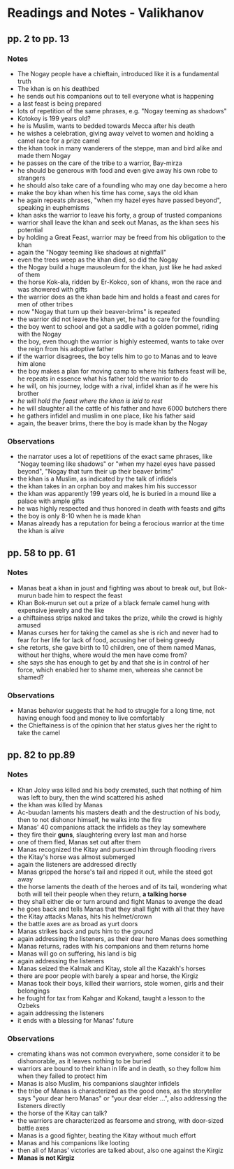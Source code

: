 # Readings and Notes - Valikhanov

## pp. 2 to pp. 13

### Notes

- The Nogay people have a chieftain, introduced like it is a fundamental truth
- The khan is on his deathbed
- he sends out his companions out to tell everyone what is happening
- a last feast is being prepared
- lots of repetition of the same phrases, e.g. "Nogay teeming as shadows"
- Kotokoy is 199 years old?
- he is Muslim, wants to bedded towards Mecca after his death
- he wishes a celebration, giving away velvet to women and holding a camel race for
  a prize camel
- the khan took in many wanderers of the steppe, man and bird alike and made them
  Nogay
- he passes on the care of the tribe to a warrior, Bay-mirza
- he should be generous with food and even give away his own robe to strangers
- he should also take care of a foundling who may one day become a hero
- make the boy khan when his time has come, says the old khan
- he again repeats phrases, "when my hazel eyes have passed beyond", speaking in
  euphemisms
- khan asks the warrior to leave his forty, a group of trusted companions
- warrior shall leave the khan and seek out Manas, as the khan sees his potential
- by holding a Great Feast, warrior may be freed from his obligation to the khan
- again the "Nogay teeming like shadows at nightfall"
- even the trees weep as the khan died, so did the Nogay
- the Nogay build a huge mausoleum for the khan, just like he had asked of them
- the horse Kok-ala, ridden by Er-Kokco, son of khans, won the race and was showered with
  gifts
- the warrior does as the khan bade him and holds a feast and cares for men of other
  tribes
- now "Nogay that turn up their beaver-brims" is repeated
- the warrior did not leave the khan yet, he had to care for the foundling 
- the boy went to school and got a saddle with a golden pommel, riding with the Nogay
- the boy, even though the warrior is highly esteemed, wants to take over the reign from
  his adoptive father
- if the warrior disagrees, the boy tells him to go to Manas and to leave him alone
- the boy makes a plan for moving camp to where his fathers feast will be, he repeats in
  essence what his father told the warrior to do
- he will, on his journey, lodge with a rival, infidel khan as if he were his brother
- _he will hold the feast where the khan is laid to rest_
- he will slaughter all the cattle of his father and have 6000 butchers there
- he gathers infidel and muslim in one place, like his father said
- again, the beaver brims, there the boy is made khan by the Nogay

### Observations

- the narrator uses a lot of repetitions of the exact same phrases, like "Nogay teeming
  like shadows" or "when my hazel eyes have passed beyond", "Nogay that turn their up
  their beaver brims"
- the khan is a Muslim, as indicated by the talk of infidels
- the khan takes in an orphan boy and makes him his successor
- the khan was apparently 199 years old, he is buried in a mound like a palace with ample gifts
- he was highly respected and thus honored in death with feasts and gifts
- the boy is only 8-10 when he is made khan
- Manas already has a reputation for being a ferocious warrior at the time the khan is
  alive

## pp. 58 to pp. 61

### Notes

- Manas beat a khan in joust and fighting was about to break out, but Bok-murun bade him to respect the feast
- Khan Bok-murun set out a prize of a black female camel hung with expensive jewelry and
  the like
- a chiftainess strips naked and takes the prize, while the crowd is highly amused
- Manas curses her for taking the camel as she is rich and never had to fear for her life
  for lack of food, accusing her of being greedy
- she retorts, she gave birth to 10 children, one of them named Manas, without her
  thighs, where would the men have come from?
- she says she has enough to get by and that she is in control of her force, which
  enabled her to shame men, whereas she cannot be shamed?

### Observations

- Manas behavior suggests that he had to struggle for a long time, not having enough food
  and money to live comfortably
- the Chieftainess is of the opinion that her status gives her the right to take the
  camel

## pp. 82 to pp.89

### Notes

- Khan Joloy was killed and his body cremated, such that nothing of him was left to
  bury, then the wind scattered his ashed
- the khan was killed by Manas
- Ac-buudan laments his masters death and the destruction of his body, then to not
  dishonor himself, he walks into the fire
- Manas'  40 companions attack the infidels as they lay somewhere
- they fire their __guns__, slaughtering every last man and horse
- one of them fled, Manas set out after them
- Manas recognized the Kitay and pursued him through flooding rivers
- the Kitay's horse was almost submerged
- again the listeners are addressed directly
- Manas gripped the horse's tail and ripped it out, while the steed got away
- the horse laments the death of the heroes and of its tail, wondering what both will
  tell their people when they return, __a talking horse__
- they shall either die or turn around and fight Manas to avenge the dead
- he goes back and tells Manas that they shall fight with all that they have
- the Kitay attacks Manas, hits his helmet/crown
- the battle axes are as broad as yurt doors
- Manas strikes back and puts him to the ground
- again addressing the listeners, as their dear hero Manas does something
- Manas returns, rades with his companions and them returns home
- Manas will go on suffering, his land is big
- again addressing the listeners
- Manas seized the Kalmak and Kitay, stole all the Kazakh's horses
- there are poor people with barely a spear and horse, the Kirgiz
- Manas took their boys, killed their warriors, stole women, girls and their belongings
- he fought for tax from Kahgar and Kokand, taught a lesson to the Ozbeks
- again addressing the listeners
- it ends with a blessing for Manas' future

### Observations

- cremating khans was not common everywhere, some consider it to be dishonorable, as
  it leaves nothing to be buried
- warriors are bound to their khan in life and in death, so they follow him when they
  failed to protect him
- Manas is also Muslim, his companions slaughter infidels
- the tribe of Manas is characterized as the good ones, as the storyteller says "your
  dear hero Manas" or "your dear elder ...", also addressing the listeners directly
- the horse of the Kitay can talk?
- the warriors are characterized as fearsome and strong, with door-sized battle axes
- Manas is a good fighter, beating the Kitay without much effort
- Manas and his companions like looting
- then all of Manas' victories are talked about, also one against the Kirgiz
- __Manas is not Kirgiz__

